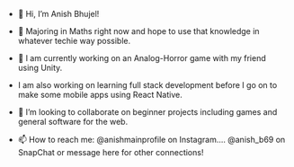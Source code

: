 - 👋 Hi, I’m Anish Bhujel!

- 👀 Majoring in Maths right now and hope to use that knowledge in whatever techie way possible.

- 🌱 I am currently working on an Analog-Horror game with my friend using Unity.
-   I am also working on learning full stack development before I go on to make some mobile apps using React Native.

- 💞️ I’m looking to collaborate on beginner projects including games and general software for the web. 

- 📫 How to reach me: @anishmainprofile on Instagram.... @anish_b69 on SnapChat or message here for other connections!


<!---
bhujel12/bhujel12 is a ✨ special ✨ repository because its `README.md` (this file) appears on your GitHub profile.
You can click the Preview link to take a look at your changes.
--->
